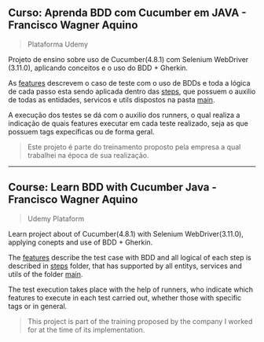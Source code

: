 ## Curso: Aprenda BDD com Cucumber em JAVA - Francisco Wagner Aquino 

>Plataforma Udemy

Projeto de ensino sobre uso de Cucumber(4.8.1) com Selenium WebDriver (3.11.0), aplicando conceitos e o uso do BDD + Gherkin.

As [features](/src/test/resources/features/) descrevem o caso de teste com o uso de BDDs e toda a lógica de cada passo esta sendo aplicada dentro das [steps](/src/test/java/steps/), que possuem o auxilio de todas as entidades, servicos e utils dispostos na pasta [main](/src/main/java/).

A execução dos testes se dá com o auxilio dos runners, o qual realiza a indicação de quais features executar em cada teste realizado, seja as que possuem tags expecíficas ou de forma geral.


> Este projeto é parte do treinamento proposto pela empresa a qual trabalhei na época de sua realização.

----

## Course: Learn BDD with Cucumber Java - Francisco Wagner Aquino 
> Udemy Plataform

Learn project about of Cucumber(4.8.1) with Selenium WebDriver(3.11.0), applying conepts and use of BDD + Gherkin.

The [features](/src/test/resources/features/) describe the test case with BDD and all logical of each step is described in [steps](/src/test/java/steps/) folder, that has supported by all entitys, services and utils of the folder [main](/src/main/java/).

The test execution takes place with the help of runners, who indicate which features to execute in each test carried out, whether those with specific tags or in general.

> This project is part of the training proposed by the company I worked for at the time of its implementation.